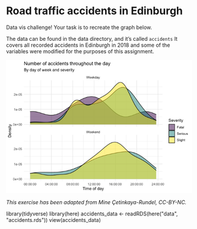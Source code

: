 # Road traffic accidents in Edinburgh

Data vis challenge! Your task is to recreate the graph below.

The data can be found in the data directory, and it’s called `accidents` It covers all recorded accidents in Edinburgh in 2018 and some of the variables were modified for the purposes of this assignment. 

![Road traffic accidents in Edinburgh](./edi-accidents-1.png "Road traffic accidents in Edinburgh")

<cite>
    This exercise has been adapted from Mine Çetinkaya-Rundel, CC-BY-NC.
</cite>

library(tidyverse)
library(here)
accidents_data <- readRDS(here("data", "accidents.rds"))
view(accidents_data)
